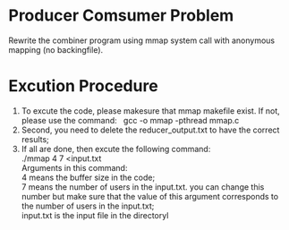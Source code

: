 # Producer Comsumer Problem
Rewrite the combiner program using mmap system call with anonymous mapping (no backingfile).

# Excution Procedure
1.  To excute the code, please makesure that mmap makefile exist. If not, please use the command:  
    gcc -o mmap -pthread mmap.c   
2.  Second, you need to delete the reducer_output.txt to have the correct results;  
3.  If all are done, then excute the following command:  
    ./mmap 4 7 <input.txt  
    Arguments in this command:  
    4 means the buffer size in the code;  
    7 means the number of users in the input.txt. you can change this number but make sure that the value of this argument corresponds to       the number of users in the  input.txt;  
    input.txt is the input file in the directoryl  
